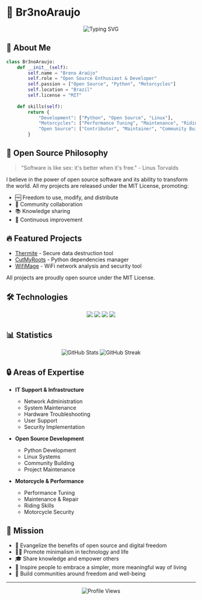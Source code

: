# 🔧 Br3noAraujo

<div align="center">
  <img src="https://readme-typing-svg.herokuapp.com?font=Fira+Code&weight=500&size=40&pause=1000&color=8EC07C&center=true&vCenter=true&random=false&width=600&height=100&lines=Python+Lover;Motorcycle+Enthusiast;IT+Technician" alt="Typing SVG" />
</div>

## 🚀 About Me

```python
class Br3noAraujo:
    def __init__(self):
        self.name = "Breno Araújo"
        self.role = "Open Source Enthusiast & Developer"
        self.passion = ["Open Source", "Python", "Motorcycles"]
        self.location = "Brazil"
        self.license = "MIT"
        
    def skills(self):
        return {
            "Development": ["Python", "Open Source", "Linux"],
            "Motorcycles": ["Performance Tuning", "Maintenance", "Riding"],
            "Open Source": ["Contributor", "Maintainer", "Community Builder"]
        }
```

## 🌟 Open Source Philosophy

> "Software is like sex: it's better when it's free." - Linus Torvalds

I believe in the power of open source software and its ability to transform the world. All my projects are released under the MIT License, promoting:

- 🆓 Freedom to use, modify, and distribute
- 🤝 Community collaboration
- 📚 Knowledge sharing
- 🔄 Continuous improvement

## 🔥 Featured Projects

- [Thermite](https://github.com/Br3noAraujo/thermite) - Secure data destruction tool
- [CutMyRoots](https://github.com/Br3noAraujo/cutmyroots) - Python dependencies manager
- [WifiMage](https://github.com/Br3noAraujo/wifimage) - WiFi network analysis and security tool

All projects are proudly open source under the MIT License.

## 🛠️ Technologies

<div align="center">
  <img src="https://img.shields.io/badge/Python-8EC07C?style=for-the-badge&logo=python&logoColor=282828"/>
  <img src="https://img.shields.io/badge/Bitcoin-FABD2F?style=for-the-badge&logo=bitcoin&logoColor=282828"/>
  <img src="https://img.shields.io/badge/Linux-83A598?style=for-the-badge&logo=linux&logoColor=282828"/>
  <img src="https://img.shields.io/badge/Open%20Source-B8BB26?style=for-the-badge&logo=opensourceinitiative&logoColor=282828"/>
</div>

## 📊 Statistics

<div align="center">
  <img src="https://github-readme-stats.vercel.app/api?username=Br3noAraujo&show_icons=true&theme=gruvbox&hide_border=true" alt="GitHub Stats"/>
  <img src="https://github-readme-streak-stats.herokuapp.com/?user=Br3noAraujo&theme=gruvbox&hide_border=true" alt="GitHub Streak"/>
</div>

## 🔒 Areas of Expertise

- **IT Support & Infrastructure**
  - Network Administration
  - System Maintenance
  - Hardware Troubleshooting
  - User Support
  - Security Implementation

- **Open Source Development**
  - Python Development
  - Linux Systems
  - Community Building
  - Project Maintenance

- **Motorcycle & Performance**
  - Performance Tuning
  - Maintenance & Repair
  - Riding Skills
  - Motorcycle Security

## 🎯 Mission

- 🌱 Evangelize the benefits of open source and digital freedom
- 🧘‍♂️ Promote minimalism in technology and life
- 🎓 Share knowledge and empower others
- 🌟 Inspire people to embrace a simpler, more meaningful way of living
- 🤝 Build communities around freedom and well-being

---

<div align="center">
  <img src="https://komarev.com/ghpvc/?username=Br3noAraujo&color=B8BB26" alt="Profile Views"/>
</div> 
